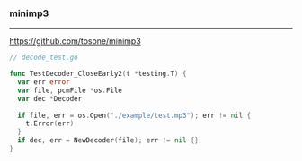 ### minimp3
---
https://github.com/tosone/minimp3

```go
// decode_test.go

func TestDecoder_CloseEarly2(t *testing.T) {
  var err error
  var file, pcmFile *os.File
  var dec *Decoder
  
  if file, err = os.Open("./example/test.mp3"); err != nil {
    t.Error(err)
  }
  if dec, err = NewDecoder(file); err != nil {}
}
```

```
```

```
```


